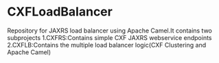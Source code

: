 # CXFLoadBalancer
Repository for JAXRS load balancer using Apache Camel.It contains two subprojects 
1.CXFRS:Contains simple CXF JAXRS webservice endpoints
2.CXFLB:Contains the multiple load balancer logic(CXF Clustering and Apache Camel)  
